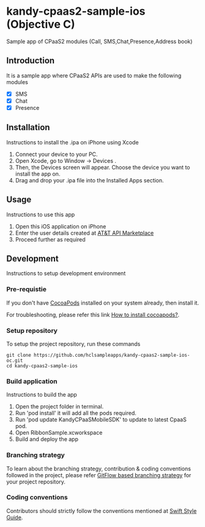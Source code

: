 # kandy-cpaas2-sample-ios (Objective C)
Sample app of CPaaS2 modules (Call, SMS,Chat,Presence,Address book)

## Introduction
It is a sample app where CPaaS2 APIs are used to make the following modules

- [x] SMS
- [x] Chat
- [x] Presence

## Installation
Instructions to install the .ipa on iPhone using Xcode

1. Connect your device to your PC.
2. Open Xcode, go to Window → Devices .
3. Then, the Devices screen will appear. Choose the device you want to install the app on.
4. Drag and drop your .ipa file into the Installed Apps section.

## Usage
Instructions to use this app

1. Open this iOS application on iPhone
2. Enter the user details created at [AT&T API Marketplace](https://apimarket.att.com/)
3. Proceed further as required

## Development
Instructions to setup development environment

### Pre-requistie
If you don't have [CocoaPods](https://cocoapods.org/) installed on your system already, then install it.

For troubleshooting, please refer this link [How to install cocoapods?](https://stackoverflow.com/questions/20755044/how-to-install-cocoapods).

### Setup repository
To setup the project repository, run these commands

```
git clone https://github.com/hclsampleapps/kandy-cpaas2-sample-ios-oc.git
cd kandy-cpaas2-sample-ios
```

### Build application
Instructions to build the app

1. Open the project folder in terminal.
2. Run 'pod install' it will add all the pods required.
3. Run 'pod update KandyCPaaSMobileSDK' to update to latest CpaaS pod.
4. Open RibbonSample.xcworkspace
5. Build and deploy the app

### Branching strategy
To learn about the branching strategy, contribution & coding conventions followed in the project, please refer [GitFlow based branching strategy](https://gist.github.com/ribbon-abku/10d3fc1cff5c35a2df401196678e258a) for your project repository.

### Coding conventions
Contributors should strictly follow the conventions mentioned at [Swift Style Guide](https://google.github.io/swift/).


